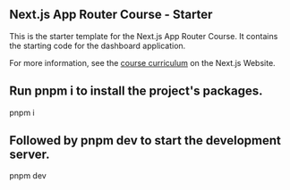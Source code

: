 ## Next.js App Router Course - Starter

This is the starter template for the Next.js App Router Course. It contains the starting code for the dashboard application.

For more information, see the [course curriculum](https://nextjs.org/learn) on the Next.js Website.

## Run pnpm i to install the project's packages.
pnpm i
## Followed by pnpm dev to start the development server.
pnpm dev
